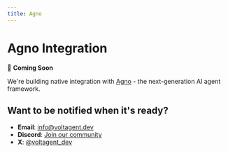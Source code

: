 ```yaml
---
title: Agno
---
```


# Agno Integration

🚧 **Coming Soon**

We're building native integration with [Agno](https://github.com/agno-ai/agno) - the next-generation AI agent framework.

## Want to be notified when it's ready?

- **Email**: [info@voltagent.dev](mailto:info@voltagent.dev)
- **Discord**: [Join our community](https://s.voltagent.dev/discord)
- **X**: [@voltagent_dev](https://x.com/voltagent_dev)
